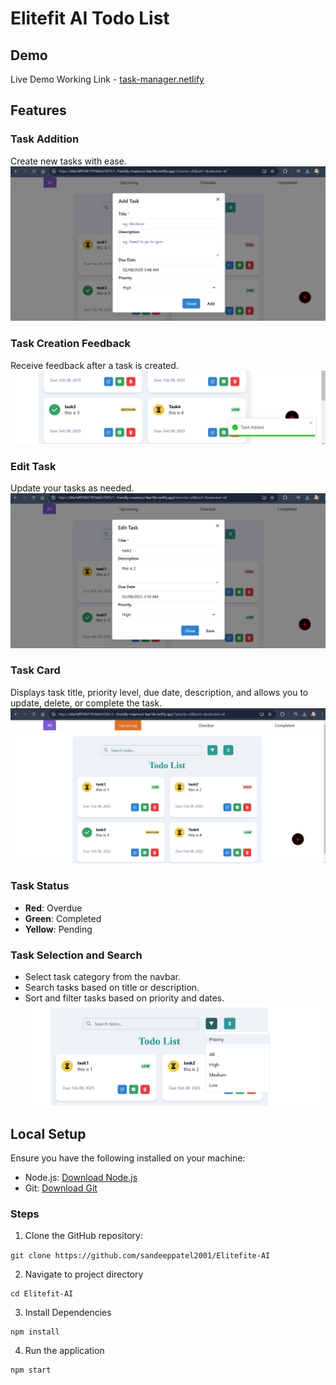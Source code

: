 # Elitefit AI Todo List

## Demo

Live Demo Working Link - [task-manager.netlify](https://66a1df97041791b0cb1501c1--friendly-maamoul-8ae18e.netlify.app)

## Features

### Task Addition

Create new tasks with ease.
![Add Task](src/assets/create.png)

### Task Creation Feedback

Receive feedback after a task is created.
![Task Feedback](src/assets/feedback.png)

### Edit Task

Update your tasks as needed.
![Edit Task](src/assets/edit.png)

### Task Card

Displays task title, priority level, due date, description, and allows you to update, delete, or complete the task.
![Task Card](src/assets/all.png)

### Task Status

- **Red**: Overdue
- **Green**: Completed
- **Yellow**: Pending

### Task Selection and Search

- Select task category from the navbar.
- Search tasks based on title or description.
- Sort and filter tasks based on priority and dates.
  ![Task Selection](src/assets/filter.png)

## Local Setup

Ensure you have the following installed on your machine:

- Node.js: [Download Node.js](https://nodejs.org/)
- Git: [Download Git](https://git-scm.com/)

### Steps

1. Clone the GitHub repository:

`git clone https://github.com/sandeeppatel2001/Elitefite-AI`

2. Navigate to project directory

```
cd Elitefit-AI
```

3. Install Dependencies

```
npm install
```

4. Run the application

```
npm start
```
